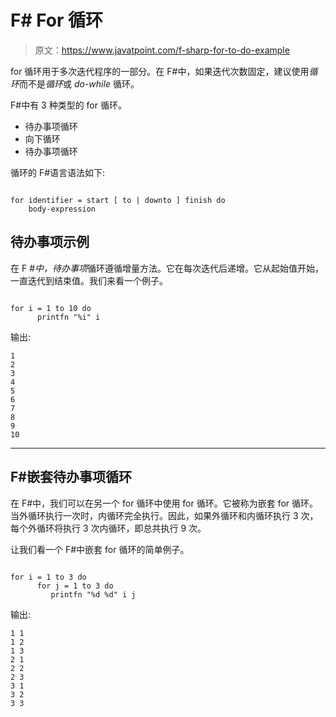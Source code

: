 # F# For 循环

> 原文：<https://www.javatpoint.com/f-sharp-for-to-do-example>

for 循环用于多次迭代程序的一部分。在 F#中，如果迭代次数固定，建议使用*循环*而不是*循环*或 *do-while* 循环。

F#中有 3 种类型的 for 循环。

*   待办事项循环
*   向下循环
*   待办事项循环

循环的 F#语言语法如下:

```

for identifier = start [ to | downto ] finish do
    body-expression

```

## 待办事项示例

在 F #*中，待办事项*循环遵循增量方法。它在每次迭代后递增。它从起始值开始，一直迭代到结束值。我们来看一个例子。

```

for i = 1 to 10 do
      printfn "%i" i

```

输出:

```
1
2
3
4
5
6
7
8
9
10

```

* * *

## F#嵌套待办事项循环

在 F#中，我们可以在另一个 for 循环中使用 for 循环。它被称为嵌套 for 循环。当外循环执行一次时，内循环完全执行。因此，如果外循环和内循环执行 3 次，每个外循环将执行 3 次内循环，即总共执行 9 次。

让我们看一个 F#中嵌套 for 循环的简单例子。

```

for i = 1 to 3 do
      for j = 1 to 3 do
         printfn "%d %d" i j

```

输出:

```
1 1
1 2
1 3
2 1
2 2
2 3
3 1
3 2
3 3

```